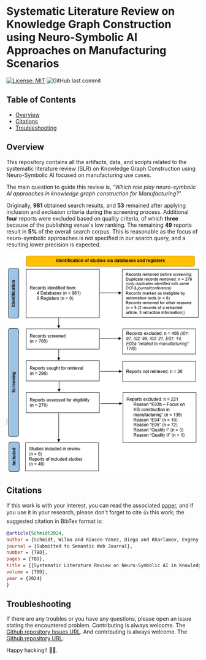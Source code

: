 # Systematic Literature Review on Knowledge Graph Construction using Neuro-Symbolic AI Approaches on Manufacturing Scenarios

[![License: MIT](https://img.shields.io/badge/License-MIT-yellow.svg)](https://opensource.org/licenses/MIT)
![GitHub last commit](https://img.shields.io/github/last-commit/wAIlma/SLR-NeSyAI-KGC-I40)

## Table of Contents
  - [Overview](#overview)
  - [Citations](#citations)
  - [Troubleshooting](#troubleshooting)

## Overview
This repository contains all the artifacts, data, and scripts related to the systematic literature review (SLR) on Knowledge Graph Construction using Neuro-Symbolic AI focused on manufacturing use cases. 

The main question to guide this review is, “*Which role play neuro-symbolic AI approaches in knowledge graph construction for Manufacturing?*"

Originally, **981** obtained search results, and **53** remained after applying inclusion and exclusion criteria during the screening process. Additional **four** reports were excluded based on quality criteria, of which **three** because of the publishing venue's low ranking. The remaining **49** reports result in **5%** of the overall search corpus. This is reasonable as the focus of neuro-symbolic approaches is not specified in our search query, and a resulting lower precision is expected.

<p align="center">
  <img src="./images/prisma.png" alt="Experimentation Scenario"/>
</p>

## Citations 

If this work is with your interest, you can read the associated [paper](), and if you use it in your research, please don't forget to cite 👍 this work; the suggested citation in BibTex format is:

``` BibTex
@article{Schmidt2024,
author = {Schmidt, Wilma and Rincon-Yanez, Diego and Kharlamov, Evgeny and Paschke, Adrian},
journal = {Submitted to Semantic Web Journal},
number = {TBD},
pages = {TBD},
title = {{Systematic Literature Review on Neuro-Symbolic AI in Knowledge Graph Construction for Manufacturing}},
volume = {TBD},
year = {2024}
}
```

## Troubleshooting

If there are any troubles or you have any questions, please open an issue stating the encountered problem. Contributing is always welcome. The [Github repository Issues URL](https://github.com/wAIlma/SLR-NeSyAI-KGC/issues).  And contributing is always welcome. The [Github repository URL](https://github.com/wAIlma/SLR-NeSyAI-KGC).


Happy hacking!! 🖖🖖.
